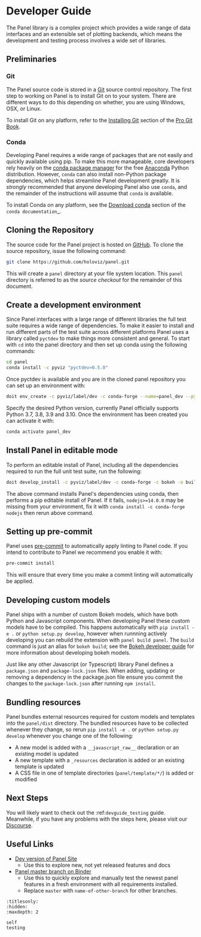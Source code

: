 # Developer Guide

The Panel library is a complex project which provides a wide range of data interfaces and an extensible set of plotting backends, which means the development and testing process involves a wide set of libraries.

## Preliminaries

### Git

The Panel source code is stored in a [Git](https://git-scm.com) source control repository.  The first step to working on Panel is to install Git on to your system.  There are different ways to do this depending on whether, you are using Windows, OSX, or Linux.

To install Git on any platform, refer to the [Installing Git](https://git-scm.com/book/en/v2/Getting-Started-Installing-Git) section of the [Pro Git Book](https://git-scm.com/book/en/v2).

### Conda

Developing Panel requires a wide range of packages that are not easily and quickly available using pip. To make this more manageable, core developers rely heavily on the [conda package manager](https://conda.io/docs/intro.html) for the free [Anaconda](https://anaconda.com/downloads) Python distribution. However, ``conda`` can also install non-Python package dependencies, which helps streamline Panel development greatly. It is *strongly* recommended that anyone developing Panel also use ``conda``, and the remainder of the instructions will assume that ``conda`` is available.

To install Conda on any platform, see the [Download conda](https://docs.conda.io/projects/conda/en/latest/user-guide/install/download.html) section of the `conda documentation`_.

## Cloning the Repository

The source code for the Panel project is hosted on [GitHub](https://github.com/holoviz/panel). To clone the source repository, issue the following command:

```bash
git clone https://github.com/holoviz/panel.git
```

This will create a ``panel`` directory at your file system location. This ``panel`` directory is referred to as the *source checkout* for the remainder of this document.

## Create a development environment

Since Panel interfaces with a large range of different libraries the full test suite requires a wide range of dependencies. To make it easier to install and run different parts of the test suite across
different platforms Panel uses a library called `pyctdev` to make things more consistent and general. To start with `cd` into the panel directory and then set up conda using the following commands:

```bash
cd panel
conda install -c pyviz "pyctdev>0.5.0"
```

Once pyctdev is available and you are in the cloned panel repository you can set up an environment with:

```bash
doit env_create -c pyviz/label/dev -c conda-forge --name=panel_dev --python=3.9
```

Specify the desired Python version, currently Panel officially supports Python 3.7, 3.8, 3.9 and 3.10. Once the environment has been created you can activate it with:

```bash
conda activate panel_dev
```

## Install Panel in editable mode

To perform an editable install of Panel, including all the dependencies required to run the full unit test suite, run the following:

```bash
doit develop_install -c pyviz/label/dev -c conda-forge -c bokeh -o build -o tests -o recommended -o ui
```

The above command installs Panel's dependencies using conda, then performs a pip editable install of Panel. If it fails, `nodejs>=14.0.0` may be missing from your environment, fix it with `conda install -c conda-forge nodejs` then rerun above command.

## Setting up pre-commit

Panel uses [pre-commit](https://pre-commit.com/) to automatically apply linting to Panel code. If you intend to contribute to Panel we recommend you enable it with:

```bash
pre-commit install
```

This will ensure that every time you make a commit linting will automatically be applied.

## Developing custom models

Panel ships with a number of custom Bokeh models, which have both Python and Javascript components. When developing Panel these custom models have to be compiled. This happens automatically with `pip install -e .` or `python setup.py develop`, however when runnning actively developing you can rebuild the extension with `panel build panel`. The `build` command is just an alias for `bokeh build`; see
the [Bokeh developer guide](https://docs.bokeh.org/en/latest/docs/dev_guide/setup.html) for more information about developing bokeh models.

Just like any other Javascript (or Typescript) library Panel defines a `package.json` and `package-lock.json` files. When adding, updating or removing a dependency in the package.json file ensure you commit the changes to the `package-lock.json` after running `npm install`.

## Bundling resources

Panel bundles external resources required for custom models and templates into the `panel/dist` directory. The bundled resources have to be collected whenever they change, so rerun `pip install -e .` or `python setup.py develop` whenever you change one of the following:

* A new model is added with a `__javascript_raw__` declaration or an existing model is updated
* A new template with a `_resources` declaration is added or an existing template is updated
* A CSS file in one of template directories (`panel/template/*/`) is added or modified

## Next Steps

You will likely want to check out the :ref:`devguide_testing` guide. Meanwhile, if you have any problems with the steps here, please visit our [Discourse](https://discourse.holoviz.org/c/panel/5).

## Useful Links

- [Dev version of Panel Site](https://pyviz-dev.github.io/panel)
   - Use this to explore new, not yet released features and docs
- [Panel master branch on Binder](https://mybinder.org/v2/gh/holoviz/panel/master?urlpath=lab/tree/examples)
   - Use this to quickly explore and manually test the newest panel features in a fresh environment with all requirements installed.
   - Replace `master` with `name-of-other-branch` for other branches.

```{toctree}
:titlesonly:
:hidden:
:maxdepth: 2

self
testing
```
